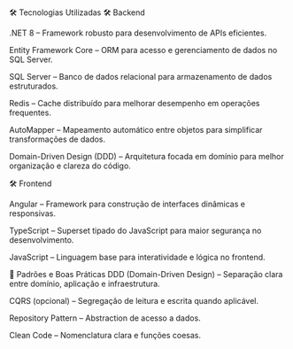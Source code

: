 🛠️ Tecnologias Utilizadas
🛠️ Backend

.NET 8 – Framework robusto para desenvolvimento de APIs eficientes.

Entity Framework Core – ORM para acesso e gerenciamento de dados no SQL Server.

SQL Server – Banco de dados relacional para armazenamento de dados estruturados.

Redis – Cache distribuído para melhorar desempenho em operações frequentes.

AutoMapper – Mapeamento automático entre objetos para simplificar transformações de dados.

Domain-Driven Design (DDD) – Arquitetura focada em domínio para melhor organização e clareza do código.



🛠️ Frontend

Angular – Framework para construção de interfaces dinâmicas e responsivas.

TypeScript – Superset tipado do JavaScript para maior segurança no desenvolvimento.

JavaScript – Linguagem base para interatividade e lógica no frontend.




🔧 Padrões e Boas Práticas
DDD (Domain-Driven Design) – Separação clara entre domínio, aplicação e infraestrutura.

CQRS (opcional) – Segregação de leitura e escrita quando aplicável.

Repository Pattern – Abstraction de acesso a dados.

Clean Code – Nomenclatura clara e funções coesas.

